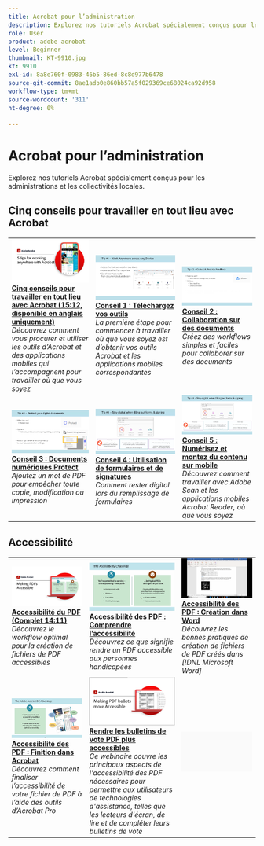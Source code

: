 ```yaml
---
title: Acrobat pour l’administration
description: Explorez nos tutoriels Acrobat spécialement conçus pour les administrations et les collectivités locales
role: User
product: adobe acrobat
level: Beginner
thumbnail: KT-9910.jpg
kt: 9910
exl-id: 8a8e760f-0983-46b5-86ed-8c8d977b6478
source-git-commit: 8ae1adb0e860bb57a5f029369ce68024ca92d958
workflow-type: tm+mt
source-wordcount: '311'
ht-degree: 0%

---
```


# Acrobat pour l’administration

Explorez nos tutoriels Acrobat spécialement conçus pour les administrations et les collectivités locales.

## Cinq conseils pour travailler en tout lieu avec Acrobat

<table style="table-layout:fixed">
<tr>
  <td>
    <a href="5-tips-for-working-anywhere-with-acrobat-dc-for-government.md">
      <img alt="Cinq conseils pour travailler en tout lieu avec Acrobat (15:12, disponible en anglais uniquement)" src="../../assets/5tipscomplete.png" />
    </a>
    <div>
    <a href="5-tips-for-working-anywhere-with-acrobat-dc-for-government.md"><strong>Cinq conseils pour travailler en tout lieu avec Acrobat (15:12, disponible en anglais uniquement)</strong></a>
    </div>
    <em>Découvrez comment vous procurer et utiliser les outils d’Acrobat et des applications mobiles qui l’accompagnent pour travailler où que vous soyez</em>
    <br>
  </td>
  <td>
    <a href="get-your-tools.md">
      <img alt="Conseil 1 : Téléchargez vos outils" src="../../assets/Tip1.png" />
    </a>
    <div>
    <a href="get-your-tools.md"><strong>Conseil 1 : Téléchargez vos outils</strong></a>
    </div>
    <em>La première étape pour commencer à travailler où que vous soyez est d’obtenir vos outils Acrobat et les applications mobiles correspondantes</em>
    <br>
  </td>  
  <td>
    <a href="collaborate-on-documents.md">
      <img alt="Conseil 2 : Collaboration sur des documents" src="../../assets/Tip2.png" />
    </a>
    <div>
    <a href="collaborate-on-documents.md"><strong>Conseil 2 : Collaboration sur des documents</strong></a>
    </div>
    <em>Créez des workflows simples et faciles pour collaborer sur des documents</em>
    <br>
  </td>  
</tr>
<tr>
  <td>
    <a href="protect-digital-documents.md">
      <img alt="Conseil : Documents numériques 3Protect" src="../../assets/Tip3.png" />
    </a>
    <div>
    <a href="protect-digital-documents.md"><strong>Conseil 3 : Documents numériques Protect</strong></a>
    </div>
    <em>Ajoutez un mot de PDF pour empêcher toute copie, modification ou impression</em>
    <br>
  </td>
  <td>
    <a href="work-with-forms-and-signatures.md">
      <img alt="Conseil 4 : Utilisation de formulaires et de signatures" src="../../assets/Tip4.png" />
    </a>
    <div>
    <a href="work-with-forms-and-signatures.md"><strong>Conseil 4 : Utilisation de formulaires et de signatures</strong></a>
    </div>
    <em>Comment rester digital lors du remplissage de formulaires</em>
    <br>
  </td>
  <td>
    <a href="scan-and-edit-on-mobile.md">
      <img alt="Conseil 5 : Numérisez et montez du contenu sur mobile" src="../../assets/Tip5.png" />
    </a>
    <div>
    <a href="scan-and-edit-on-mobile.md"><strong>Conseil 5 : Numérisez et montez du contenu sur mobile</strong></a>
    </div>
    <em>Découvrez comment travailler avec Adobe Scan et les applications mobiles Acrobat Reader, où que vous soyez</em>
    <br>
  </td>
</tr>
</table>

## Accessibilité

<table>
<tr>
  <td>
    <a href="making-pdfs-accessible.md">
      <img alt="Accessibilité du PDF (Complet 14:11)" src="../../assets/Accessiblecomplete.png" />
    </a>
    <div>
    <a href="making-pdfs-accessible.md"><strong>Accessibilité du PDF (Complet 14:11)</strong></a>
    </div>
    <em>Découvrez le workflow optimal pour la création de fichiers de PDF accessibles</em>
    <br>
  </td>
  <td>
    <a href="understanding-accessibility.md">
      <img alt="Accessibilité des PDF : Comprendre l’accessibilité" src="../../assets/Accessibiityunderstanding.png" />
    </a>
    <div>
    <a href="understanding-accessibility.md"><strong>Accessibilité des PDF : Comprendre l’accessibilité</strong></a>
    </div>
    <em>Découvrez ce que signifie rendre un PDF accessible aux personnes handicapées</em>
    <br>
  </td>  
  <td>
    <a href="collaborate-on-documents.md">
      <img alt="Accessibilité des PDF : Création dans Word" src="../../assets/Accessibilityword.png" />
    </a>
    <div>
    <a href="collaborate-on-documents.md"><strong>Accessibilité des PDF : Création dans Word</strong></a>
    </div>
    <em>Découvrez les bonnes pratiques de création de fichiers de PDF créés dans [!DNL Microsoft Word]</em>
    <br>
  </td>  
</tr>
<tr>
  <td>
    <a href="finishing-in-acrobat.md">
      <img alt="Accessibilité des PDF : Finition dans Acrobat" src="../../assets/Accessibilityacrobat.png" />
    </a>
    <div>
    <a href="finishing-in-acrobat.md"><strong>Accessibilité des PDF : Finition dans Acrobat</strong></a>
    </div>
    <em>Découvrez comment finaliser l’accessibilité de votre fichier de PDF à l’aide des outils d’Acrobat Pro</em>
    <br>
  </td>
  <td>
    <a href="making-pdf-ballots-accessible.md">
      <img alt="Rendre les bulletins de vote PDF plus accessibles" src="../../assets/Accessibleballots.png" />
    </a>
    <div>
    <a href="making-pdf-ballots-accessible.md"><strong>Rendre les bulletins de vote PDF plus accessibles</strong></a>
    </div>
    <em>Ce webinaire couvre les principaux aspects de l'accessibilité des PDF nécessaires pour permettre aux utilisateurs de technologies d'assistance, telles que les lecteurs d'écran, de lire et de compléter leurs bulletins de vote</em>
    <br>
  </td>  
  <td>
   <img alt="Espaceur" src="../../assets/Grayspacer.png" />
    <div>
    <br>
  </td>
</tr>
</table>
